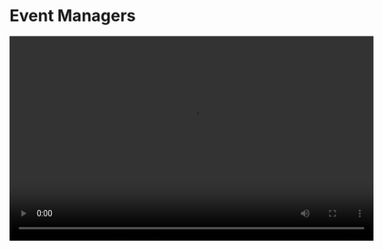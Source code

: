# Event Managers
<video width="640" height="360" controls>
  <source src="Attendance_Tracking_in_the_App.mp4" type="video/mp4">
  Your browser does not support the video tag.
</video>